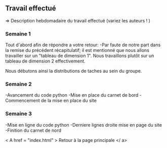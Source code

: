 ## Travail effectué 

=> Description hebdomadaire du travail effectué (variez les auteurs    ! )          
### Semaine 1
Tout d'abord afin de répondre a votre retour:
-Par faute de notre part dans la remise du précédent récapitulatif; il est mentionné que nous allons travailler sur un "tableau de dimension 1". Nous travaillons plutôt sur un tableau de dimension 2 effectivement.

Nous débutons ainsi la distributions de taches au sein du groupe.

### Semaine 2
-Avancement du code python 
-Mise en place du carnet de bord 
-Commencement de la mise en place du site 

### Semaine 3
-Mise en ligne du code python 
-Derniere lignes droite mise en page du site 
-Finition du carnet de nord

< A  href = "index.html" > Retour à la page principale </ a>
